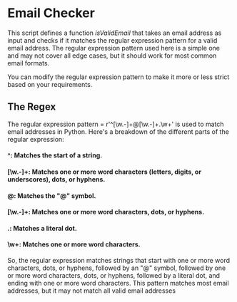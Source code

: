 # Email Checker

This script defines a function _isValidEmail_ that takes an email address as input and checks if it matches the regular expression pattern for a valid email address. The regular expression pattern used here is a simple one and may not cover all edge cases, but it should work for most common email formats.

You can modify the regular expression pattern to make it more or less strict based on your requirements.

## The Regex
The regular expression pattern = r'^[\w\.-]+@[\w\.-]+\.\w+' is used to match email addresses in Python. Here's a breakdown of the different parts of the regular expression:

   #### ^: Matches the start of a string.
   #### [\w\.-]+: Matches one or more word characters (letters, digits, or underscores), dots, or hyphens.
   #### @: Matches the "@" symbol.
   #### [\w\.-]+: Matches one or more word characters, dots, or hyphens.
   #### \.: Matches a literal dot.
   #### \w+: Matches one or more word characters.

So, the regular expression matches strings that start with one or more word characters, dots, or hyphens, followed by an "@" symbol, followed by one or more word characters, dots, or hyphens, followed by a literal dot, and ending with one or more word characters. This pattern matches most email addresses, but it may not match all valid email addresses